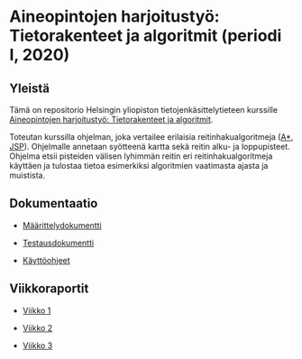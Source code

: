 # Aineopintojen harjoitustyö: Tietorakenteet ja algoritmit (periodi I, 2020)

## Yleistä

Tämä on repositorio Helsingin yliopiston tietojenkäsittelytieteen kurssille [Aineopintojen harjoitustyö: Tietorakenteet ja algoritmit](https://tiralabra.github.io/2020_p1/index).

Toteutan kurssilla ohjelman, joka vertailee erilaisia reitinhakualgoritmeja ([A*](https://en.wikipedia.org/wiki/A*_search_algorithm), [JSP](https://en.wikipedia.org/wiki/Jump_point_search)). Ohjelmalle annetaan syötteenä kartta sekä reitin alku- ja loppupisteet. Ohjelma etsii pisteiden välisen lyhimmän reitin eri reitinhakualgoritmeja käyttäen ja tulostaa tietoa esimerkiksi algoritmien vaatimasta ajasta ja muistista.

## Dokumentaatio

* [Määrittelydokumentti](https://github.com/joonaspartanen/tiralabra-polunraivaaja/blob/master/dokumentaatio/maarittelydokumentti.md)

* [Testausdokumentti](https://github.com/joonaspartanen/tiralabra-polunraivaaja/blob/master/dokumentaatio/testausdokumentti.md)

* [Käyttöohjeet](https://github.com/joonaspartanen/tiralabra-polunraivaaja/blob/master/dokumentaatio/kayttoohjeet.md)


## Viikkoraportit

* [Viikko 1](https://github.com/joonaspartanen/tiralabra-polunraivaaja/blob/master/dokumentaatio/viikkoraportit/vk1.md)

* [Viikko 2](https://github.com/joonaspartanen/tiralabra-polunraivaaja/blob/master/dokumentaatio/viikkoraportit/vk2.md)

* [Viikko 3](https://github.com/joonaspartanen/tiralabra-polunraivaaja/blob/master/dokumentaatio/viikkoraportit/vk3.md)
